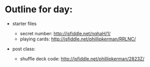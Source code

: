 Outline for day:
=======


* starter files
	* secret number: http://jsfiddle.net/nqhaH/1/
	* playing cards: http://jsfiddle.net/phillipkerman/RRLNC/

* post class:
	* shuffle deck code: http://jsfiddle.net/phillipkerman/2823Z/

